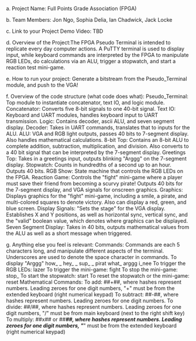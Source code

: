 a. Project Name: Full Points Grade Association (FPGA)

b. Team Members: Jon Ngo, Sophia Delia, Ian Chadwick, Jack Locke

c. Link to your Project Demo Video: TBD

d. Overview of the Project:The FPGA Pseudo Terminal is intended to replicate every day computer actions. A PuTTY terminal is used to display input, while keyboard commands are interpreted by the FPGA to manipulate RGB LEDs, do calculations via an ALU, trigger a stopwatch, and start a reaction test mini-game. 

e. How to run your project: Generate a bitstream from the Pseudo_Terminal module, and push to the VGA!

f. Overview of the code structure (what code does what): 
Pseudo_Terminal: Top module to instantiate concatenator, text IO, and logic module.
Concatenator: Converts five 8-bit signals to one 40-bit signal.
Text IO: Keyboard and UART modules, handles keyboard input to UART transmission.
Logic: Contains decoder, ascii ALU, and seven segment display.
Decoder: Takes in UART commands, translates that to inputs for the ALU.
ALU: VGA and RGB light outputs, passes 40 bits to 7-segment display. Also handles mathematical calculations.
8-bit Top: Contains an 8-bit ALU to complete addition, subtraction, multiplication, and division. Also converts to a 40 bit signal that can be interpreted by the 7-segment display.
Greetings Top: Takes in a greetings input, outputs blinking "Arggg" on the 7-segment display.
Stopwatch: Counts in hundredths of a second up to an hour. Outputs 40 bits. 
RGB Show: State machine that controls the RGB LEDs on the FPGA.
Reaction Game: Controls the "fight" mini-game where a player must save their friend from becoming a scurvy pirate! Outputs 40 bits for the 7-segment display, and VGA signals for onscreen graphics. 
Graphics: Displays graphics for the "fight" mini-game, including a smile, a pirate, and multi-colored squares to denote victory. Also can display a red, green, and blue screen.
Display Signals: "Sets the stage" for the VGA display. Establishes X and Y positions, as well as horizontal sync, vertical sync, and the "valid" boolean value, which denotes where graphics can be displayed. 
Seven Segment Display: Takes in 40 bits, outputs mathematical values from the ALU as well as a short message when triggered. 

g. Anything else you feel is relevant: 
Commands:
Commands are each 5 characters long, and manipulate different aspects of the terminal.
Underscores are used to denote the space character in commands.
To display "Arggg"
how_ _
hey_ _
sup_ _
pirat
what_
arggg
i_nee
To trigger the RGB LEDs:
lazer
To trigger the mini-game:
fight
To stop the mini-game:
stop_
To start the stopwatch:
start
To reset the stopwatch or the mini-game:
reset
Mathematical Commands:
To add:
##+##, where hashes represent numbers. Leading zeroes for one digit numbers, "+" must be from the extended keyboard (right numerical keypad)
To subtract:
##-##, where hashes represent numbers. Leading zeroes for one digit numbers.
To divide:
##/##, where hashes represent numbers. Leading zeroes for one digit numbers, "/" must be from main keyboard (next to the right shift key)
To multiply:
##x## or ##***##, where hashes represent numbers. Leading zeroes for one digit numbers, "***" must be from the extended keyboard (right numerical keypad)



